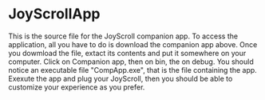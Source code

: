 # JoyScrollApp
This is the source file for the JoyScroll companion app.
To access the application, all you have to do is download the companion app above.
Once you dowmload the file, extact its contents and put it somewhere on your computer.
Click on Companion app, then on bin, the on debug. You should notice an executable file "CompApp.exe", that is the file containing the app.
Exexute the app and plug your JoyScroll, then you should be able to customize your experience as you prefer.
